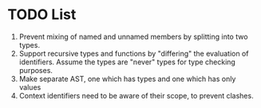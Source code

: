 # TODO List

1. Prevent mixing of named and unnamed members by splitting into two types.
2. Support recursive types and functions by "differing" the evaluation of
   identifiers. Assume the types are "never" types for type checking purposes.
3. Make separate AST, one which has types and one which has only values
4. Context identifiers need to be aware of their scope, to prevent clashes.
